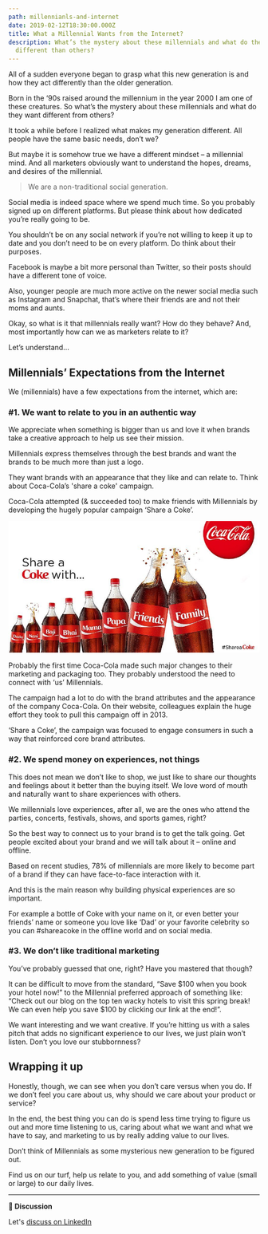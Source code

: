 ```yaml
---
path: millennianls-and-internet
date: 2019-02-12T18:30:00.000Z
title: What a Millennial Wants from the Internet?
description: What’s the mystery about these millennials and what do they want
  different than others?
---
```

All of a sudden everyone began to grasp what this new generation is and how they act differently than the older generation.

Born in the ‘90s raised around the millennium in the year 2000 I am one of these creatures. So what’s the mystery about these millennials and what do they want different from others?

It took a while before I realized what makes my generation different. All people have the same basic needs, don’t we?

But maybe it is somehow true we have a different mindset – a millennial mind. And all marketers obviously want to understand the hopes, dreams, and desires of the millennial.

> We are a non-traditional social generation.

Social media is indeed space where we spend much time. So you probably signed up on different platforms. But please think about how dedicated you’re really going to be.

You shouldn’t be on any social network if you’re not willing to keep it up to date and you don’t need to be on every platform. Do think about their purposes.

Facebook is maybe a bit more personal than Twitter, so their posts should have a different tone of voice.

Also, younger people are much more active on the newer social media such as Instagram and Snapchat, that’s where their friends are and not their moms and aunts.

Okay, so what is it that millennials really want? How do they behave? And, most importantly how can we as marketers relate to it?

Let’s understand...

## Millennials’ Expectations from the Internet

We (millennials) have a few expectations from the internet, which are:

### \#1. We want to relate to you in an authentic way

We appreciate when something is bigger than us and love it when brands take a creative approach to help us see their mission.

Millennials express themselves through the best brands and want the brands to be much more than just a logo.

They want brands with an appearance that they like and can relate to. Think about Coca-Cola’s 'share a coke' campaign.

Coca-Cola attempted (& succeeded too) to make friends with Millennials by developing the hugely popular campaign ‘Share a Coke’.

![Coca Cola's Share a Coke Campaign](../assets/shareacoke.jpg)

Probably the first time Coca-Cola made such major changes to their marketing and packaging too. They probably understood the need to connect with ‘us’ Millennials.

The campaign had a lot to do with the brand attributes and the appearance of the company Coca-Cola. On their website, colleagues explain the huge effort they took to pull this campaign off in 2013.

‘Share a Coke’, the campaign was focused to engage consumers in such a way that reinforced core brand attributes.

### \#2. We spend money on experiences, not things

This does not mean we don’t like to shop, we just like to share our thoughts and feelings about it better than the buying itself. We love word of mouth and naturally want to share experiences with others.

We millennials love experiences, after all, we are the ones who attend the parties, concerts, festivals, shows, and sports games, right?

So the best way to connect us to your brand is to get the talk going. Get people excited about your brand and we will talk about it – online and offline.

Based on recent studies, 78% of millennials are more likely to become part of a brand if they can have face-to-face interaction with it.

And this is the main reason why building physical experiences are so important.

For example a bottle of Coke with your name on it, or even better your friends’ name or someone you love like ‘Dad’ or your favorite celebrity so you can #shareacoke in the offline world and on social media.

### \#3. We don’t like traditional marketing

You’ve probably guessed that one, right? Have you mastered that though?

It can be difficult to move from the standard, “Save $100 when you book your hotel now!” to the Millennial preferred approach of something like: “Check out our blog on the top ten wacky hotels to visit this spring break! We can even help you save $100 by clicking our link at the end!”.

We want interesting and we want creative. If you’re hitting us with a sales pitch that adds no significant experience to our lives, we just plain won’t listen. Don’t you love our stubbornness?

## Wrapping it up

Honestly, though, we can see when you don’t care versus when you do. If we don’t feel you care about us, why should we care about your product or service?

In the end, the best thing you can do is spend less time trying to figure us out and more time listening to us, caring about what we want and what we have to say, and marketing to us by really adding value to our lives.

Don’t think of Millennials as some mysterious new generation to be figured out.

Find us on our turf, help us relate to you, and add something of value (small or large) to our daily lives.

- - -

**💬 Discussion**

Let's [discuss on LinkedIn](https://www.linkedin.com/posts/deepakness_what-a-millennial-wants-from-the-internet-activity-6776048342242775040-JjMZ)